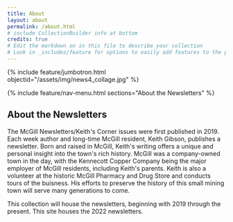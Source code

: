 ```yaml
---
title: About
layout: about
permalink: /about.html
# include CollectionBuilder info at bottom
credits: true
# Edit the markdown on in this file to describe your collection
# Look in _includes/feature for options to easily add features to the page
---
```

{% include feature/jumbotron.html objectid="/assets/img/news4_collage.jpg" %}

{% include feature/nav-menu.html sections="About the Newsletters" %}

## About the Newsletters
The McGill Newsletters/Keith's Corner issues were first published in 2019. Each week author and long-time McGill resident, Keith Gibson, publishes a newsletter. Born and raised in McGill, Keith's writing offers a unique and personal insight into the town's rich history. McGill was a company-owned town in the day, with the Kennecott Copper Company being the major employer of McGill residents, including Keith's parents. Keith is also a volunteer at the historic McGill Pharmacy and Drug Store and conducts tours of the buisness. His efforts to preserve the history of this small mining town will serve many generations to come.

This collection will house the newsletters, beginning with 2019 through the present. This site houses the 2022 newsletters.
